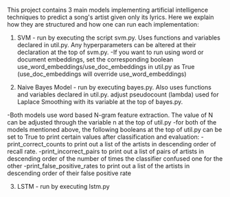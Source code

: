 This project contains 3 main models implementing artificial intelligence techniques to predict a song's artist given only its lyrics. Here we explain how they are structured and how one can run each implementation:

1. SVM - run by executing the script svm.py. Uses functions and variables declared in util.py. Any hyperparameters can be altered at their declaration at the top of svm.py.
	-If you want to run using word or document embeddings, set the corresponding boolean use_word_embeddings/use_doc_embeddings in util.py as True (use_doc_embeddings will override use_word_embeddings)

2. Naive Bayes Model - run by executing bayes.py. Also uses functions and variables declared in util.py. adjust pseudocount (lambda) used for Laplace Smoothing with its variable at the top of bayes.py.

-Both models use word based N-gram feature extraction. The value of N can be adjusted through the variable n at the top of util.py
-for both of the models mentioned above, the following booleans at the top of util.py can be set to True to print certain values after classification and evaluation: 
	-print_correct_counts to print out a list of the artists in descending order of recall rate.
	-print_incorrect_pairs to print out a list of pairs of artists in descending order of the number of times the classifier confused one for the other
	-print_false_positive_rates to print out a list of the artists in descending order of their false positive rate

3. LSTM - run by executing lstm.py
